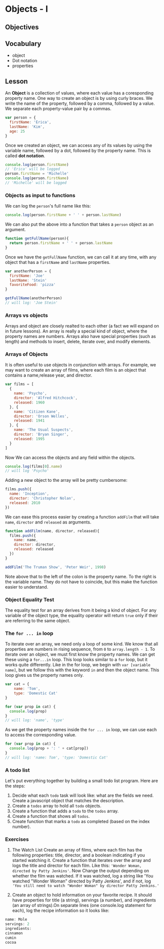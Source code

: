 # Objects - I

## Objectives

## Vocabulary

* object
* Dot notation
* properties

## Lesson

An **Object** is a collection of values, where each value has a coresponding property name. One way to create an object is by using curly braces. We write the name of the property, followed by a comma, followed by a value. We separate each property-value pair by a commas.

```js
var person = {
  firstName: 'Erica',
  lastName: 'Kim',
  age: 25
}
```

Once we created an object, we can access any of its values by using the variable name, followed by a dot, followed by the property name. This is called **dot notation**.

```js
console.log(person.firstName)
// 'Erica' will be logged
person.firstName = 'Michelle'
console.log(person.firstName)
// 'Michelle' will be logged
```

### Objects as input to functions

We can log the `person`'s full name like this:

```js
console.log(person.firstName + ' ' + person.lastName)
```

We can also put the above into a function that takes a `person` object as an argument.

```js
function getFullName(person){
  return person.firstName + ' ' + person.lastName
}
```

Once we have the `getFullName` function, we can call it at any time, with any object that has a `firstName` and `lastName` properties.

```js
var anotherPerson = {
  firstName: 'Joe'
  lastName: 'Stein'
  favoriteFood: 'pizza'
}

getFullName(anotherPerson)
// will log: 'Joe Stein'
```

### Arrays vs objects

Arrays and object are closely realted to each other (a fact we will expand on in future lessons). An array is really a special kind of object, where the property names are numbers. Arrays also have special properties (such as length) and methods to insert, delete, iterate over, and modify elements.

### Arrays of Objects

It is often useful to use objects in conjunction with arrays. For example, we may want to create an array of films, where each film is an object that contains a name,release year, and director.

```js
var films = [
  {
    name: 'Psycho',
    director: 'Alfred Hitchcock',
    released: 1960
  }, {
    name: 'Citizen Kane',
    director: 'Orson Welles',
    released: 1941
  }, {
    name: 'The Usual Suspects',
    director: 'Bryan Singer',
    released: 1995
  }
]
```

Now We can access the objects and any field within the objects.

```js
console.log(films[0].name)
// will log 'Psycho'
```

Adding a new object to the array will be pretty cumbersome:

```js
films.push({
  name: 'Inception',
  director: 'Christopher Nolan',
  released: 2010
})
```

We can ease this process easier by creating a function `addFilm` that will take `name`, `director` and `released` as arguments.

```js
function addFilm(name, director, released){
  films.push({
    name: name,
    director: director,
    released: released
  })
}

addFilm('The Truman Show', 'Peter Weir', 1998)
```

Note above that to the left of the colon is the property name. To the right is the variable name. They do not have to coincide, but this make the function easier to understand.

### Object Equality Test

The equality test for an array derives from it being a kind of object. For any variable of the object type, the equality operator will return `true` only if their are referring to the same object.

### The `for ... in` loop

To iterate over an array, we need only a loop of some kind. We know that all properties are numbers in rising sequence, from `0` to `array.length - 1`. To iterate over an object, we must first know the property names. We can get these using a `for...in` loop. This loop looks similar to a `for` loop, but it works quite differently. Like in the for loop, we begin with `var [variable name]`, but we follow this with the keyword `in` and then the object name. This loop gives us the property names only.

```js
var cat = {
    name: 'Tom',
    type: 'Domestic Cat'
}

for (var prop in cat) {
  console.log(prop)
}
// will log: 'name', 'type'
```

As we get the property names inside the `for ... in` loop, we can use each to access the corresponding value.

```js
for (var prop in cat) {
  console.log(prop + ': ' + cat[prop])
}
// will log: 'name: Tom', 'type: 'Domestic Cat'
```

### A todo list

Let's put everything together by building a small todo list program. Here are the steps:
1. Decide what each `todo` task will look like: what are the fields we need. Create a javascript object that matches the description.
2. Create a `todos` array to hold all `todo` objects.
3. Create a function that adds a `todo` to the `todos` array.
4. Create a function that shows all `todos`.
5. Create function that marks a `todo` as completed (based on the index number).

### Exercises

1. The Watch List
Create an array of films, where each film has the following properties: title, director, and a boolean indicating if you started watching it.
Create a function that iterates over the array and logs the title and director for each film. Like this: `'Wonder Woman, directed by Patty Jenkins'`.
Now Change the output depending on whether the film was watched. If it was watched, log a string like 'You watched "Wonder Woman" directed by Patty Jenkins', and if not, log  `'You still need to watch "Wonder Woman" by director Patty Jenkins.'`

2. Create an object to hold information on your favorite recipe. It should have properties for title (a string), servings (a number), and ingredients (an array of strings).On separate lines (one console.log statement for each), log the recipe information so it looks like:

```js
name: Mole
servings: 2
ingredients:
cinnamon
cumin
cocoa
```

